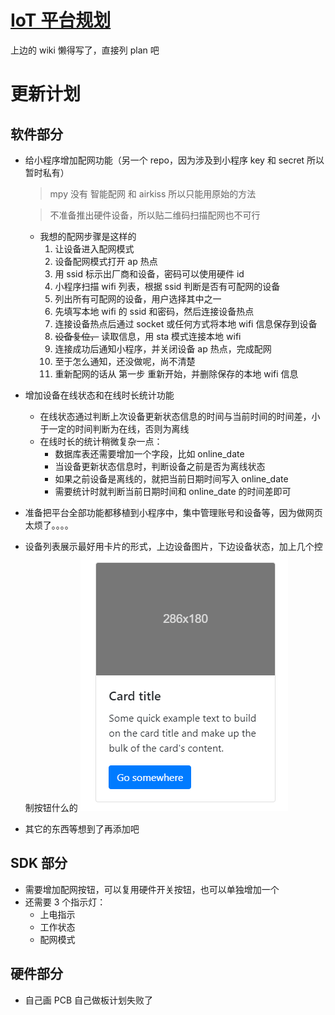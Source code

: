 # [IoT 平台规划](https://github.com/Walkline80/IoT-Platform-Web/wiki)

上边的 wiki 懒得写了，直接列 plan 吧

# 更新计划

## 软件部分

* 给小程序增加配网功能（另一个 repo，因为涉及到小程序 key 和 secret 所以暂时私有）
	> mpy 没有 智能配网 和 airkiss 所以只能用原始的方法

	> 不准备推出硬件设备，所以贴二维码扫描配网也不可行
	
	* 我想的配网步骤是这样的
		1. 让设备进入配网模式
		2. 设备配网模式打开 ap 热点
		3. 用 ssid 标示出厂商和设备，密码可以使用硬件 id
		4. 小程序扫描 wifi 列表，根据 ssid 判断是否有可配网的设备
		5. 列出所有可配网的设备，用户选择其中之一
		6. 先填写本地 wifi 的 ssid 和密码，然后连接设备热点
		7. 连接设备热点后通过 socket 或任何方式将本地 wifi 信息保存到设备
		8. ~~设备复位，~~ 读取信息，用 sta 模式连接本地 wifi
		9. 连接成功后通知小程序，并关闭设备 ap 热点，完成配网
		10. 至于怎么通知，还没做呢，尚不清楚
		11. 重新配网的话从 第一步 重新开始，并删除保存的本地 wifi 信息

* 增加设备在线状态和在线时长统计功能
	* 在线状态通过判断上次设备更新状态信息的时间与当前时间的时间差，小于一定的时间判断为在线，否则为离线
	* 在线时长的统计稍微复杂一点：
		* 数据库表还需要增加一个字段，比如 online_date
		* 当设备更新状态信息时，判断设备之前是否为离线状态
		* 如果之前设备是离线的，就把当前日期时间写入 online_date
		* 需要统计时就判断当前日期时间和 online_date 的时间差即可

* 准备把平台全部功能都移植到小程序中，集中管理账号和设备等，因为做网页太烦了。。。。

* 设备列表展示最好用卡片的形式，上边设备图片，下边设备状态，加上几个控制按钮什么的
![card](images/card.png)

* 其它的东西等想到了再添加吧


## SDK 部分

* 需要增加配网按钮，可以复用硬件开关按钮，也可以单独增加一个
* 还需要 3 个指示灯：
	* 上电指示
	* 工作状态
	* 配网模式


## 硬件部分

* 自己画 PCB 自己做板计划失败了
